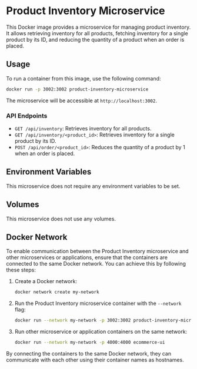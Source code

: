 # Product Inventory Microservice

This Docker image provides a microservice for managing product inventory. It allows retrieving inventory for all products, fetching inventory for a single product by its ID, and reducing the quantity of a product when an order is placed.

## Usage

To run a container from this image, use the following command:

```bash
docker run -p 3002:3002 product-inventory-microservice
```

The microservice will be accessible at `http://localhost:3002`.

### API Endpoints

- `GET /api/inventory`: Retrieves inventory for all products.
- `GET /api/inventory/<product_id>`: Retrieves inventory for a single product by its ID.
- `POST /api/order/<product_id>`: Reduces the quantity of a product by 1 when an order is placed.

## Environment Variables

This microservice does not require any environment variables to be set.

## Volumes

This microservice does not use any volumes.

## Docker Network

To enable communication between the Product Inventory microservice and other microservices or applications, ensure that the containers are connected to the same Docker network. You can achieve this by following these steps:

1. Create a Docker network:
   ```bash
   docker network create my-network
   ```

2. Run the Product Inventory microservice container with the `--network` flag:
   ```bash
   docker run --network my-network -p 3002:3002 product-inventory-microservice
   ```

3. Run other microservice or application containers on the same network:
   ```bash
   docker run --network my-network -p 4000:4000 ecommerce-ui
   ```

By connecting the containers to the same Docker network, they can communicate with each other using their container names as hostnames.